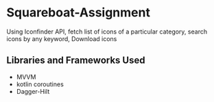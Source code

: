 # Squareboat-Assignment
Using Iconfinder API, fetch list of icons of a particular category, search icons by any keyword, Download icons

## Libraries and Frameworks Used
- MVVM
- kotlin coroutines
- Dagger-Hilt
